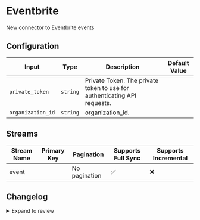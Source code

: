 # Eventbrite
New connector to Eventbrite events

## Configuration

| Input | Type | Description | Default Value |
|-------|------|-------------|---------------|
| `private_token` | `string` | Private Token. The private token to use for authenticating API requests. |  |
| `organization_id` | `string` | organization_id.  |  |

## Streams
| Stream Name | Primary Key | Pagination | Supports Full Sync | Supports Incremental |
|-------------|-------------|------------|---------------------|----------------------|
| event |  | No pagination | ✅ |  ❌  |

## Changelog

<details>
  <summary>Expand to review</summary>

| Version          | Date       | Subject        |
|------------------|------------|----------------|
| 0.0.1 | 2024-09-17 | Initial release by [@nataliekwong](https://github.com/nataliekwong) via Connector Builder|

</details>